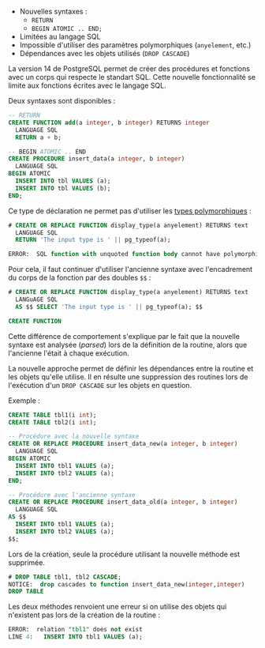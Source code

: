 <!--
Les commits sur ce sujet sont :

* https://git.postgresql.org/gitweb/?p=postgresql.git;a=commit;h=e717a9a18b2e34c9c40e5259ad4d31cd7e420750

Discussion

* https://www.postgresql.org/message-id/flat/1c11f1eb-f00c-43b7-799d-2d44132c02d7@2ndquadrant.com

-->

<div class="slide-content">

* Nouvelles syntaxes :
  * `RETURN`
  * `BEGIN ATOMIC .. END;`
* Limitées au langage SQL
* Impossible d'utiliser des paramètres polymorphiques (`anyelement`, etc.)
* Dépendances avec les objets utilisés (`DROP CASCADE`)

</div>

<div class="notes">

La version 14 de PostgreSQL permet de créer des procédures et fonctions avec un
corps qui respecte le standart SQL. Cette nouvelle fonctionnalité se limite aux
fonctions écrites avec le langage SQL.

Deux syntaxes sont disponibles :

```sql
-- RETURN
CREATE FUNCTION add(a integer, b integer) RETURNS integer
  LANGUAGE SQL
  RETURN a + b;

-- BEGIN ATOMIC .. END
CREATE PROCEDURE insert_data(a integer, b integer)
  LANGUAGE SQL
BEGIN ATOMIC
  INSERT INTO tbl VALUES (a);
  INSERT INTO tbl VALUES (b);
END;
```

Ce type de déclaration ne permet pas d'utiliser les [types
polymorphiques](https://www.postgresql.org/docs/14/extend-type-system.html#EXTEND-TYPES-POLYMORPHIC) :

```sql
# CREATE OR REPLACE FUNCTION display_type(a anyelement) RETURNS text
  LANGUAGE SQL
  RETURN 'The input type is ' || pg_typeof(a);

ERROR:  SQL function with unquoted function body cannot have polymorphic arguments
```

Pour cela, il faut continuer d'utiliser l'ancienne syntaxe avec l'encadrement
du corps de la fonction par des doubles `$$` :

```sql
# CREATE OR REPLACE FUNCTION display_type(a anyelement) RETURNS text
  LANGuAGE SQL
  AS $$ SELECT 'The input type is ' || pg_typeof(a); $$

CREATE FUNCTION
```

Cette différence de comportement s'explique par le fait que la nouvelle
syntaxe est analysée (_parsed_) lors de la définition de la routine, alors que
l'ancienne l'était à chaque exécution.

La nouvelle approche permet de définir les dépendances entre la routine
et les objets qu'elle utilise. Il en résulte une suppression des routines
lors de l'exécution d'un `DROP CASCADE` sur les objets en question.

Exemple :

```sql
CREATE TABLE tbl1(i int);
CREATE TABLE tbl2(i int);

-- Procédure avec la nouvelle syntaxe
CREATE OR REPLACE PROCEDURE insert_data_new(a integer, b integer)
  LANGUAGE SQL
BEGIN ATOMIC
  INSERT INTO tbl1 VALUES (a);
  INSERT INTO tbl2 VALUES (a);
END;

-- Procédure avec l'ancienne syntaxe
CREATE OR REPLACE PROCEDURE insert_data_old(a integer, b integer)
  LANGUAGE SQL
AS $$
  INSERT INTO tbl1 VALUES (a);
  INSERT INTO tbl2 VALUES (a);
$$;
```

Lors de la création, seule la procédure utilisant la nouvelle méthode est
supprimée.

```sql
# DROP TABLE tbl1, tbl2 CASCADE; 
NOTICE:  drop cascades to function insert_data_new(integer,integer)
DROP TABLE
```

Les deux méthodes renvoient une erreur si on utilise des objets qui n'existent
pas lors de la création de la routine :

```sql
ERROR:  relation "tbl1" does not exist
LINE 4:   INSERT INTO tbl1 VALUES (a);
```

</div>
